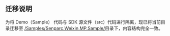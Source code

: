 ## 迁移说明

为将 Demo（Sample） 代码与 SDK 源文件（src）代码进行隔离，现已将当前目录迁移至 [/Samples/Senparc.Weixin.MP.Sample/](../../../Samples/Senparc.Weixin.MP.Sample/)目录下，内容结构完全一致。